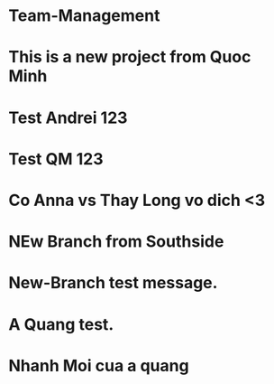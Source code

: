 # Team-Management
# This is a new project from Quoc Minh

# Test Andrei 123
# Test QM 123
# Co Anna vs Thay Long vo dich <3
# NEw Branch from Southside
# New-Branch test message. 
# A Quang test.
# Nhanh Moi cua a quang